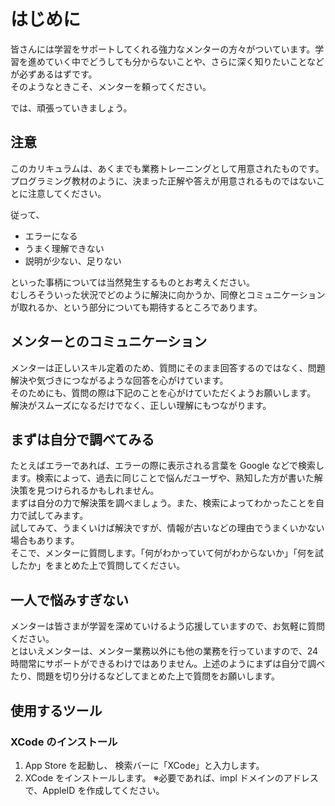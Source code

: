 # はじめに

皆さんには学習をサポートしてくれる強力なメンターの方々がついています。学習を進めていく中でどうしても分からないことや、さらに深く知りたいことなどが必ずあるはずです。  
そのようなときこそ、メンターを頼ってください。

では、頑張っていきましょう。

## 注意

このカリキュラムは、あくまでも業務トレーニングとして用意されたものです。  
プログラミング教材のように、決まった正解や答えが用意されるものではないことに注意してください。

従って、

- エラーになる
- うまく理解できない
- 説明が少ない、足りない

といった事柄については当然発生するものとお考えください。  
むしろそういった状況でどのように解決に向かうか、同僚とコミュニケーションが取れるか、という部分についても期待するところであります。

## メンターとのコミュニケーション

メンターは正しいスキル定着のため、質問にそのまま回答するのではなく、問題解決や気づきにつながるような回答を心がけています。  
そのためにも、質問の際は下記のことを心がけていただくようお願いします。  
解決がスムーズになるだけでなく、正しい理解にもつながります。

## まずは自分で調べてみる

たとえばエラーであれば、エラーの際に表示される言葉を Google などで検索します。検索によって、過去に同じことで悩んだユーザや、熟知した方が書いた解決策を見つけられるかもしれません。  
まずは自分の力で解決策を調べましょう。また、検索によってわかったことを自力で試してみます。  
試してみて、うまくいけば解決ですが、情報が古いなどの理由でうまくいかない場合もあります。  
そこで、メンターに質問します。「何がわかっていて何がわからないか」「何を試したか」をまとめた上で質問してください。

## 一人で悩みすぎない

メンターは皆さまが学習を深めていけるよう応援していますので、お気軽に質問ください。  
とはいえメンターは、メンター業務以外にも他の業務を行っていますので、24 時間常にサポートができるわけではありません。上述のようにまずは自分で調べたり、問題を切り分けるなどしてまとめた上で質問をお願いします。

## 使用するツール

### XCode のインストール

1. App Store を起動し、 検索バーに「XCode」と入力します。
2. XCode をインストールします。
   ※必要であれば、impl ドメインのアドレスで、AppleID を作成してください。
